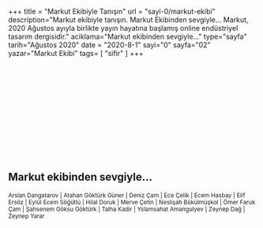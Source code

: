 +++
title = "Markut Ekibiyle Tanışın"
url = "sayi-0/markut-ekibi"
description="Markut ekibiyle tanışın. Markut Ekibinden sevgiyle... Markut, 2020 Ağustos ayıyla birlikte yayın hayatına başlamış online endüstriyel tasarım dergisidir."
aciklama="Markut ekibinden sevgiyle..."
type="sayfa"
tarih="Ağustos 2020"
date = "2020-8-1"
sayi="0"
sayfa="02"
yazar="Markut Ekibi"
tags= [
    "sifir"
]
+++
<a href="/sayi-0/donald-norman" id="next"></a>
<div class="container">
<div class="row">
    <div class="col-md-6"><img class="img-fluid" src="/img/img25.jpg" alt=""> <br><br></div>
    <div class="col-md-6"><img class="img-fluid" src="/img/img28.jpg" alt=""><br><br></div>
    <div class="col-md-4"><img class="img-fluid" src="/img/img11.jpg" alt=""><br><br></div>
    <div class="col-md-8"><img class="img-fluid" src="/img/markut-adada.jpg" alt=""><br><br></div>
    <div class="col-md-4"><img class="img-fluid" src="/img/img10.jpg" alt=""><br><br></div>
    <div class="col-md-5"><br><br><img class="img-fluid" src="/img/markut-galeri.jpg" alt=""><br><br></div>
    <div class="col-md-3"><img class="img-fluid" src="/img/img14.jpg" alt=""><br><br></div>
    <div class="col-md-6"><img class="img-fluid" src="/img/markut-workshop-2.jpg" alt=""><br><br></div>
    <div class="col-md-6"><img class="img-fluid" src="/img/IMG_5953.jpg" alt=""><br><br></div>
</div>
<h2>Markut ekibinden sevgiyle...</h2>
<small>
Arslan Dangatarov | Atahan Göktürk Güner | Deniz Çam | Ece Çelik | Ecem Hasbay | Elif Ersöz | Eylül Ecem Söğütlü | Hilal Doruk | Merve Çetin | Neslişah Bükülmüşkol | Ömer Faruk Çam | Şahsenem Göksu Göktürk | Talha Kadir | Yslamsahat Amangulyev | Zeynep Dağ | Zeynep Yarar
</small>
</div>